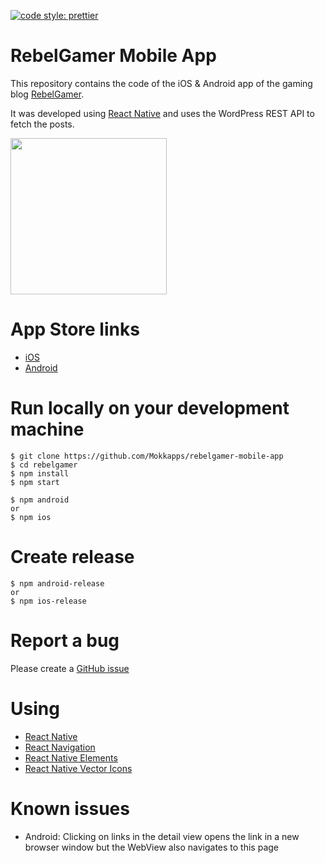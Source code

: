 <p>
  <a href="#badge">
    <img alt="code style: prettier" src="https://img.shields.io/badge/code_style-prettier-ff69b4.svg?style=flat-square">
  </a>
</p>

# RebelGamer Mobile App

This repository contains the code of the iOS & Android app of the gaming blog [RebelGamer](https://www.rebelgamer.de).

It was developed using [React Native](https://facebook.github.io/react-native/) and uses the WordPress REST API to fetch the posts.

<img src="http://mokkapps.de/wp-content/uploads/2017/12/Nexus-6P-Screenshot1-1.png" width="250">

# App Store links

* [iOS](https://itunes.apple.com/de/app/rebelgamer-news-fur-gamer/id1187403828)
* [Android](https://play.google.com/store/apps/details?id=de.rebelgamer.RebelGamerRSS)

# Run locally on your development machine

```
$ git clone https://github.com/Mokkapps/rebelgamer-mobile-app
$ cd rebelgamer
$ npm install
$ npm start

$ npm android
or
$ npm ios
```

# Create release

```
$ npm android-release
or
$ npm ios-release
```

# Report a bug

Please create a [GitHub issue](https://github.com/MrMojo86/RebelGamer/issues)

# Using

* [React Native](https://facebook.github.io/react-native/)
* [React Navigation](https://reactnavigation.org/)
* [React Native Elements ](https://react-native-training.github.io/react-native-elements/)
* [React Native Vector Icons](https://github.com/oblador/react-native-vector-icons)

# Known issues

* Android: Clicking on links in the detail view opens the link in a new browser window but the WebView also navigates to this page
